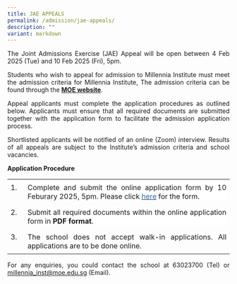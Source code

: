 ```yaml
---
title: JAE APPEALS
permalink: /admission/jae-appeals/
description: ""
variant: markdown
---
```

<p style="text-align:justify;">The Joint Admissions Exercise (JAE) Appeal will be open between 4 Feb 2025 (Tue) and 10 Feb 2025 (Fri), 5pm. </p>
	
  
<p style="text-align:justify;"> 
Students who wish to appeal for admission to Millennia Institute must meet the admission criteria for Millennia Institute, The admission criteria can be found through the&nbsp;<a href="https://www.moe.gov.sg/post-secondary/admissions/jae/junior-colleges-and-millennia-institute?pt=Millennia%20Institute%20(MI)" target="_blank" rel="noopener"><strong>MOE website</strong></a>.</p>
  

<p style="text-align:justify;">Appeal applicants must complete the application procedures as outlined below. Applicants must ensure that all required documents are submitted together with the application form to facilitate the admission application process.</p>
  

<p style="text-align:justify;">Shortlisted applicants will be notified of an online (Zoom) interview. Results of all appeals are subject to the Institute’s admission criteria and school vacancies.</p>
<p><strong>Application Procedure</strong></p>

<table class="MsoTableGrid" border="0" cellspacing="0" cellpadding="0" style="border-collapse:collapse;border:none;mso-yfti-tbllook:1184;mso-padding-alt:
 0cm 5.4pt 0cm 5.4pt;mso-border-insideh:none;mso-border-insidev:none"><tbody><tr style="mso-yfti-irow:0;mso-yfti-firstrow:yes"><td width="28" valign="top" style="width:21.05pt;padding:0cm 5.4pt 0cm 5.4pt"><p class="MsoNormal" style="margin-top:6.0pt;margin-right:0cm;margin-bottom:
  6.0pt;margin-left:0cm;text-align:justify;text-justify:inter-ideograph;
  line-height:normal">1.</p></td><td width="595" valign="top" style="width:446.45pt;padding:0cm 5.4pt 0cm 5.4pt"><p class="MsoNormal" style="margin-top:6.0pt;margin-right:0cm;margin-bottom:
  6.0pt;margin-left:0cm;text-align:justify;text-justify:inter-ideograph;
  line-height:normal;background:white">Complete and submit the online application form by 10 Feburary 2025, 5pm. Please click&nbsp;<a href="https://go.gov.sg/mijaeappeal2024" target="_blank"><span style="color:#2A67B7">here</span></a>&nbsp;for the form.</p></td></tr><tr style="mso-yfti-irow:1"><td width="28" valign="top" style="width:21.05pt;padding:0cm 5.4pt 0cm 5.4pt"><p class="MsoNormal" style="margin-top:6.0pt;margin-right:0cm;margin-bottom:
  6.0pt;margin-left:0cm;text-align:justify;text-justify:inter-ideograph;
  line-height:normal">2.</p></td><td width="595" valign="top" style="width:446.45pt;padding:0cm 5.4pt 0cm 5.4pt"><p class="MsoNormal" style="margin-top:6.0pt;margin-right:0cm;margin-bottom:
  6.0pt;margin-left:0cm;text-align:justify;text-justify:inter-ideograph;
  line-height:normal;background:white">Submit all required documents within the online application form in&nbsp;<strong>PDF format</strong>.</p></td></tr><tr style="mso-yfti-irow:2;mso-yfti-lastrow:yes"><td width="28" valign="top" style="width:21.05pt;padding:0cm 5.4pt 0cm 5.4pt"><p class="MsoNormal" style="margin-top:6.0pt;margin-right:0cm;margin-bottom:
  6.0pt;margin-left:0cm;text-align:justify;text-justify:inter-ideograph;
  line-height:normal">3.</p></td><td width="595" valign="top" style="width:446.45pt;padding:0cm 5.4pt 0cm 5.4pt"><p class="MsoNormal" style="margin-top:6.0pt;margin-right:0cm;margin-bottom:
  6.0pt;margin-left:0cm;text-align:justify;text-justify:inter-ideograph;
  line-height:normal">The school does not accept walk-in applications. All applications are to be done online.
	</p></td></tr></tbody></table>

<p style="text-align:justify;">For any enquiries, you could contact the school at 63023700 (Tel) or <a href="mailto:millennia_inst@moe.edu.sg" target="">millennia_inst@moe.edu.sg</a>&nbsp;(Email).</p>
